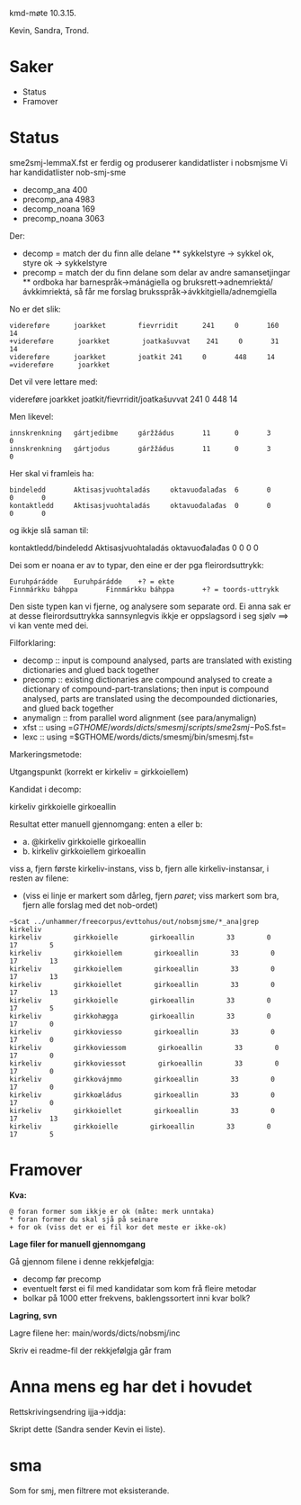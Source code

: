 kmd-møte 10.3.15.


Kevin, Sandra, Trond.


# Saker
* Status
* Framover




# Status






sme2smj-lemmaX.fst er ferdig og produserer kandidatlister i nobsmjsme
Vi har kandidatlister nob-smj-sme


* decomp_ana  400
* precomp_ana 4983
* decomp_noana 169
* precomp_noana 3063


Der:


* decomp = match der du finn alle delane
** sykkelstyre -> sykkel ok, styre ok -> sykkelstyre
* precomp = match der du finn delane som delar av andre samansetjingar
** ordboka har barnespråk→mánágiella og bruksrett→adnemriektá/ávkkimriektá, så får me forslag bruksspråk→ávkkitgiella/adnemgiella


No er det slik:


```
videreføre      joarkket        fievrridit      241     0       160     14
+videreføre      joarkket        joatkašuvvat    241     0       31      14
videreføre      joarkket        joatkit 241     0       448     14
=videreføre      joarkket
```


Det vil vere lettare med:


videreføre      joarkket        joatkit/fievrridit/joatkašuvvat 241     0       448     14


Men likevel:


```
innskrenkning   gártjedibme     gáržžádus       11      0       3       0
innskrenkning   gártjodus       gáržžádus       11      0       3       0
```


Her skal vi framleis ha:


```
bindeledd       Aktisasjvuohtaladás     oktavuođalađas  6       0       0       0
kontaktledd     Aktisasjvuohtaladás     oktavuođalađas  0       0       0       0
```


og ikkje slå saman til:


kontaktledd/bindeledd     Aktisasjvuohtaladás     oktavuođalađas  0       0       0       0


Dei som er noana er av to typar, den eine er der pga fleirordsuttrykk:


```
Euruhpárádde    Euruhpárádde    +? = ekte
Finnmárkku báhppa       Finnmárkku báhppa       +? = toords-uttrykk
```


Den siste typen kan vi fjerne, og analysere som separate ord. Ei anna sak er at desse fleirordsuttrykka sannsynlegvis  ikkje er oppslagsord i seg sjølv ==> vi kan vente med dei.


Filforklaring:


*  decomp :: input is compound analysed, parts are translated with
    existing dictionaries and glued back together
 *  precomp :: existing dictionaries are compound analysed to create a
    dictionary of compound-part-translations; then input is compound
    analysed, parts are translated using the decompounded
    dictionaries, and glued back together
 *  anymalign :: from parallel word alignment (see para/anymalign)
 *  xfst :: using =$GTHOME/words/dicts/smesmj/scripts/sme2smj-$PoS.fst=
 *  lexc :: using =$GTHOME/words/dicts/smesmj/bin/smesmj.fst=




Markeringsmetode:


Utgangspunkt (korrekt er kirkeliv = girkkoiellem)


Kandidat i decomp:


kirkeliv        girkkoielle        girkoeallin


Resultat etter manuell gjennomgang: enten a eller b:


* a. @kirkeliv        girkkoielle        girkoeallin
* b. kirkeliv        girkkoiellem        girkoeallin


viss a, fjern første kirkeliv-instans, viss b, fjern alle kirkeliv-instansar, i resten av filene:
- (viss ei linje er markert som dårleg, fjern *paret*; viss markert som bra, fjern alle forslag med det nob-ordet)


```
~$cat ../unhammer/freecorpus/evttohus/out/nobsmjsme/*_ana|grep kirkeliv
kirkeliv        girkkoielle        girkoeallin        33        0        17        5
kirkeliv        girkkoiellem        girkoeallin        33        0        17        13 
kirkeliv        girkkoiellem        girkoeallin        33        0        17        13
kirkeliv        girkkoiellet        girkoeallin        33        0        17        13
kirkeliv        girkkoielle        girkoeallin        33        0        17        5
kirkeliv        girkkohægga        girkoeallin        33        0        17        0
kirkeliv        girkkoviesso        girkoeallin        33        0        17        0
kirkeliv        girkkoviessom        girkoeallin        33        0        17        0
kirkeliv        girkkoviessot        girkoeallin        33        0        17        0
kirkeliv        girkkovájmmo        girkoeallin        33        0        17        0
kirkeliv        girkkoæládus        girkoeallin        33        0        17        0
kirkeliv        girkkoiellet        girkoeallin        33        0        17        13
kirkeliv        girkkoielle        girkoeallin        33        0        17        5
```




# Framover


**Kva:**

 
```
@ foran former som ikkje er ok (måte: merk unntaka)
* foran former du skal sjå på seinare
+ for ok (viss det er ei fil kor det meste er ikke-ok)
```


**Lage filer for manuell gjennomgang**


Gå gjennom filene i denne rekkjefølgja:


* decomp før precomp
* eventuelt først ei fil med kandidatar som kom frå fleire metodar
* bolkar på 1000 etter frekvens, baklengssortert inni kvar bolk?




**Lagring, svn**


Lagre filene her:  main/words/dicts/nobsmj/inc


Skriv ei readme-fil der rekkjefølgja går fram








# Anna mens eg har det i hovudet


Rettskrivingsendring  ijja→iddja:


Skript dette (Sandra sender Kevin ei liste).




# sma


Som for smj, men filtrere mot eksisterande.

